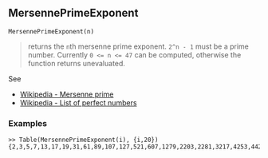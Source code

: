 ## MersennePrimeExponent

```
MersennePrimeExponent(n)
```

> returns the  `n`th mersenne prime exponent. `2^n - 1` must be a prime number. 
Currently `0 <= n <= 47` can be computed, otherwise the function returns unevaluated.

See
* [Wikipedia - Mersenne prime](https://en.wikipedia.org/wiki/Mersenne_prime)
* [Wikipedia - List of perfect numbers](https://en.wikipedia.org/wiki/List_of_perfect_numbers)

### Examples

```
>> Table(MersennePrimeExponent(i), {i,20})
{2,3,5,7,13,17,19,31,61,89,107,127,521,607,1279,2203,2281,3217,4253,4423}
```
